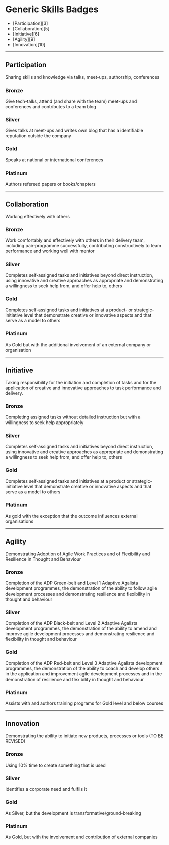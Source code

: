 # Generic Skills Badges

- [Participation][3]
- [Collaboration][5]
- [Initiative][6]
- [Agility][9]
- [Innovation][10]

----
## Participation
Sharing skills and knowledge via talks, meet-ups, authorship, conferences
### Bronze
Give tech-talks, attend (and share with the team) meet-ups and conferences and contributes to a team blog
### Silver
Gives talks at meet-ups and writes own blog that has a identifiable reputation outside the company
### Gold
Speaks at national or international conferences
### Platinum
Authors refereed papers or books/chapters

----
## Collaboration
Working effectively with others
### Bronze
Work comfortably and effectively with others in their delivery team, including pair-programme successfully, contributing constructively to team performance and working well with mentor
### Silver
Completes self-assigned tasks and initiatives beyond direct instruction, using innovative and creative approaches as appropriate and demonstrating a willingness to seek help from, and offer help to, others
### Gold
Completes self-assigned tasks and initiatives at a product- or strategic-initiative level that demonstrate creative or innovative aspects and that serve as a model to others
### Platinum
As Gold but with the additional involvement of an external company or organisation

----
## Initiative
Taking responsibility for the initiation and completion of tasks and for the application of creative and innovative approaches to task performance and delivery.
### Bronze
Completing assigned tasks without detailed instruction but with a willingness to seek help appropriately
### Silver
Completes self-assigned tasks and initiatives beyond direct instruction, using innovative and creative approaches as appropriate and demonstrating a willingness to seek help from, and offer help to, others
### Gold
Completes self-assigned tasks and initiatives at a product or strategic-initiative level that demonstrate creative or innovative aspects and that serve as a model to others
### Platinum
As gold with the exception that the outcome influences external organisations

----
## Agility
Demonstrating Adoption of Agile Work Practices and of Flexibility and Resilience in Thought and Behaviour
### Bronze
Completion of the ADP Green-belt and Level 1 Adaptive Agalista development programmes, the demonstration of the ability to follow agile development processes and demonstrating resilience and flexibility in thought and behaviour
### Silver
Completion of the ADP Black-belt and Level 2 Adaptive Agalista development programmes, the demonstration of the ability to amend and improve agile development processes and demonstrating resilience and flexibility in thought and behaviour
### Gold
Completion of the ADP Red-belt and Level 3 Adaptive Agalista development programmes, the demonstration of the ability to coach and develop others in the application and improvement agile development processes and in the demonstration of resilience and flexibility in thought and behaviour
### Platinum
Assists with and authors training programs for Gold level and below courses

----
## Innovation
Demonstrating the ability to initiate new products, processes or tools (TO BE REVISED)
### Bronze
Using 10% time to create something that is used
### Silver
Identifies a corporate need and fulfils it
### Gold
As Silver, but the development is transformative/ground-breaking
### Platinum
As Gold, but with the involvement and contribution of external companies
